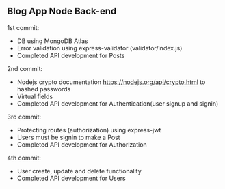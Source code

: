 ## Blog App Node Back-end

1st commit:
- DB using MongoDB Atlas
- Error validation using express-validator (validator/index.js)
- Completed API development for Posts

2nd commit:
- Nodejs crypto documentation https://nodejs.org/api/crypto.html to hashed passwords
- Virtual fields
- Completed API development for Authentication(user signup and signin)

3rd commit:
- Protecting routes (authorization) using express-jwt
- Users must be signin to make a Post
- Completed API development for Authorization

4th commit:
- User create, update and delete functionality 
- Completed API development for Users